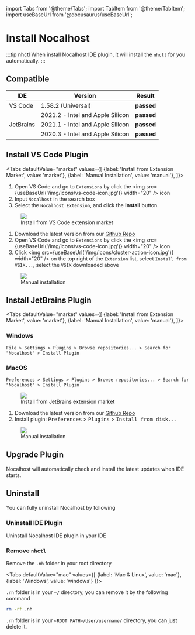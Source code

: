 import Tabs from '@theme/Tabs';
import TabItem from '@theme/TabItem';
import useBaseUrl from '@docusaurus/useBaseUrl';

# Install Nocalhost

:::tip nhctl
When install Nocalhost IDE plugin, it will install the `nhctl` for you automatically.
:::

## Compatible

<table>
    <thead>
        <tr>
            <th>IDE</th>
            <th>Version</th>
            <th>Result</th>
        </tr>
    </thead>
    <tbody>
        <tr>
            <td>VS Code </td>
            <td>1.58.2 (Universal)</td>
            <td><strong className="pass-tag">passed</strong></td>
        </tr>
        <tr>
            <td rowspan="3" >JetBrains</td>
            <td>2021.2 - Intel and Apple Silicon</td>
            <td><strong className="pass-tag">passed</strong></td>
        </tr>
        <tr>
            <td>2021.1 - Intel and Apple Silicon</td>
            <td><strong className="pass-tag">passed</strong></td>
        </tr>
        <tr>
            <td>2020.3 - Intel and Apple Silicon</td>
            <td><strong className="pass-tag">passed</strong></td>
        </tr>
    </tbody>
</table>

## Install VS Code Plugin

<Tabs
  defaultValue="market"
  values={[
    {label: 'Install from Extension Market', value: 'market'},
    {label: 'Manual Installation', value: 'manual'},
  ]}>
<TabItem value="market">

1. Open VS Code and go to `Extensions` by click the <img src={useBaseUrl('/img/icons/vs-code-icon.jpg')} width="20" /> icon
2. Input `Nocalhost` in the search box
3. Select the `Nocalhost Extension`, and click the **Install** button.

<figure className="img-frame">
  <img className="gif-img" src={useBaseUrl('/img/installation/vscode-market.png')} />
  <figcaption>Install from VS Code extension market</figcaption>
</figure>

</TabItem>
  
<TabItem value="manual">

1. Download the latest version from our [Github Repo](https://github.com/nocalhost/nocalhost-vscode-plugin/releases/latest)
2. Open VS Code and go to `Extensions` by click the <img src={useBaseUrl('/img/icons/vs-code-icon.jpg')} width="20" /> icon
3. Click <img src={useBaseUrl('/img/icons/cluster-action-icon.jpg')} width="20" /> on the top right of the `Extension` list, select `Install from VSIX...`, select the `VSIX` downloaded above

<figure className="img-frame">
  <img className="gif-img" src={useBaseUrl('/img/installation/vs-manual.jpg')} />
  <figcaption>Manual installation</figcaption>
</figure>

</TabItem>

</Tabs>

## Install JetBrains Plugin

<Tabs
  defaultValue="market"
  values={[
    {label: 'Install from Extension Market', value: 'market'},
    {label: 'Manual Installation', value: 'manual'},
  ]}>
<TabItem value="market">

### Windows
    
`File > Settings > Plugins > Browse repositories... > Search for "Nocalhost" > Install Plugin`

### MacOS

`Preferences > Settings > Plugins > Browse repositories... > Search for "Nocalhost" > Install Plugin`

<figure className="img-frame">
  <img className="gif-img" src={useBaseUrl('/img/installation/jb-market.png')} />
  <figcaption>Install from JetBrains extension market</figcaption>
</figure>

</TabItem>
  
<TabItem value="manual">

1. Download the latest version from our [Github Repo](https://github.com/nocalhost/nocalhost-intellij-plugin/releases/latest)
2. Install plugin: <kbd>Preferences</kbd> > <kbd>Plugins</kbd> > <kbd>Install from disk... </kbd>

<figure className="img-frame">
  <img className="gif-img" src={useBaseUrl('/img/installation/jb-manual.jpg')} />
  <figcaption>Manual installation</figcaption>
</figure>

</TabItem>

</Tabs>

## Upgrade Plugin

Nocalhost will automatically check and install the latest updates when IDE starts.

## Uninstall

You can fully uninstall Nocalhost by following

### Uninstall IDE Plugin

Uninstall Nocalhost IDE plugin in your IDE

### Remove `nhctl`

Remove the `.nh` folder in your root directory

<Tabs
  defaultValue="mac"
  values={[
    {label: 'Mac & Linux', value: 'mac'},
    {label: 'Windows', value: 'windows'}
  ]}>

<TabItem value="mac">

`.nh` folder is in your `~/` directory, you can remove it by the following command

```bash
rm -rf .nh
```

</TabItem>

<TabItem value="windows">

`.nh` folder is in your `<ROOT PATH>/User/username/` directory, you can just delete it.
</TabItem>

</Tabs>